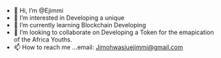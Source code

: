 - 👋 Hi, I’m @Ejimmi
- 👀 I’m interested in Developing a unique 
- 🌱 I’m currently learning Blockchain Developing 
- 💞️ I’m looking to collaborate on Developing a Token for the emapication of the Africa Youths.
- 📫 How to reach me ...email: Jimohwasiuejimmi@gmail.com 

<!---
Ejimmi/Ejimmi is a ✨ special ✨ repository because its `README.md` (this file) appears on your GitHub profile.
You can click the Preview link to take a look at your changes.
--->
